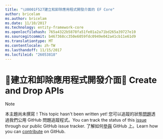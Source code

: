 ```yaml
---
title: "\U0001F527建立和卸除應用程式開發介面的 EF Core"
author: bricelam
ms.author: bricelam
ms.date: 11/10/2017
ms.technology: entity-framework-core
ms.openlocfilehash: 765a4322b5878fa51fe01a2a71bd265a39727e10
ms.sourcegitcommit: b467368cc350e6059fdc0949e042a41cb11e61d9
ms.translationtype: MT
ms.contentlocale: zh-TW
ms.lasthandoff: 11/15/2017
ms.locfileid: "26053818"
---
```

# <a name="-create-and-drop-apis"></a><span data-ttu-id="cdacf-102">🔧建立和卸除應用程式開發介面</span><span class="sxs-lookup"><span data-stu-id="cdacf-102">🔧 Create and Drop APIs</span></span>

> [!NOTE]
> <span data-ttu-id="cdacf-103">本主題尚未撰寫！</span><span class="sxs-lookup"><span data-stu-id="cdacf-103">This topic hasn't been written yet!</span></span> <span data-ttu-id="cdacf-104">您可以追蹤的狀態[問題][ 1]透過我們公用 GitHub 問題追蹤程式。</span><span class="sxs-lookup"><span data-stu-id="cdacf-104">You can track the status of this [issue][1] through our public GitHub issue tracker.</span></span> <span data-ttu-id="cdacf-105">了解如何[參與][ 2] GitHub 上。</span><span class="sxs-lookup"><span data-stu-id="cdacf-105">Learn how you can [contribute][2] on GitHub.</span></span>


  [1]: https://github.com/aspnet/EntityFramework.Docs/issues/549
  [2]: https://github.com/aspnet/EntityFramework.Docs/blob/master/CONTRIBUTING.md
